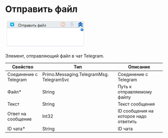 # Отправить файл

![](<../../../../.gitbook/assets/image (198).png>)

Элемент, отправляющий файл в чат Telegram.

| Свойство              | Тип                                      | Описание                              |
| --------------------- | ---------------------------------------- | ------------------------------------- |
| Соединение с Telegram | Primo.Messaging.TelegramMsg. TelegramSvc | Соединение с Telegram                 |
| Файл\*                | String                                   | Путь к отправляемому файлу            |
| Текст                 | String                                   | Текст сообщения                       |
| Ответ на сообщение    | Int32                                    | ID сообщения на которое надо ответить |
| ID чата\*             | String                                   | ID чата                               |

